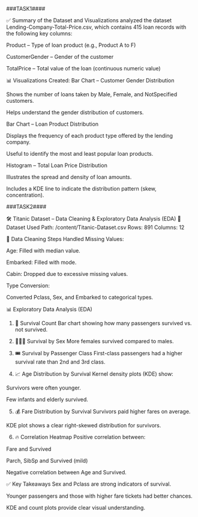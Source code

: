 ###TASK1####

✅ Summary of the Dataset and Visualizations
 analyzed the dataset Lending-Company-Total-Price.csv, which contains 415 loan records with the following key columns:

Product – Type of loan product (e.g., Product A to F)

CustomerGender – Gender of the customer

TotalPrice – Total value of the loan (continuous numeric value)

📊 Visualizations Created:
Bar Chart – Customer Gender Distribution

Shows the number of loans taken by Male, Female, and NotSpecified customers.

Helps understand the gender distribution of customers.

Bar Chart – Loan Product Distribution

Displays the frequency of each product type offered by the lending company.

Useful to identify the most and least popular loan products.

Histogram – Total Loan Price Distribution

Illustrates the spread and density of loan amounts.

Includes a KDE line to indicate the distribution pattern (skew, concentration).


###TASK2####

🛠 Titanic Dataset – Data Cleaning & Exploratory Data Analysis (EDA)
📂 Dataset Used
Path: /content/Titanic-Dataset.csv
Rows: 891
Columns: 12

🧹 Data Cleaning Steps
Handled Missing Values:

Age: Filled with median value.

Embarked: Filled with mode.

Cabin: Dropped due to excessive missing values.

Type Conversion:

Converted Pclass, Sex, and Embarked to categorical types.

📊 Exploratory Data Analysis (EDA)
1. 🚢 Survival Count
Bar chart showing how many passengers survived vs. not survived.

2. 👨‍👩‍👧 Survival by Sex
More females survived compared to males.

3. 🎟 Survival by Passenger Class
First-class passengers had a higher survival rate than 2nd and 3rd class.

4. 📈 Age Distribution by Survival
Kernel density plots (KDE) show:

Survivors were often younger.

Few infants and elderly survived.

5. 💰 Fare Distribution by Survival
Survivors paid higher fares on average.

KDE plot shows a clear right-skewed distribution for survivors.

6. 🔥 Correlation Heatmap
Positive correlation between:

Fare and Survived

Parch, SibSp and Survived (mild)

Negative correlation between Age and Survived.

✅ Key Takeaways
Sex and Pclass are strong indicators of survival.

Younger passengers and those with higher fare tickets had better chances.

KDE and count plots provide clear visual understanding.
